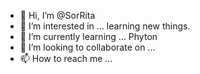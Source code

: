 - 👋 Hi, I’m @SorRita
- 👀 I’m interested in ... learning new things. 
- 🌱 I’m currently learning ... Phyton
- 💞️ I’m looking to collaborate on ...
- 📫 How to reach me ...

<!---
SorRita/SorRita is a ✨ special ✨ repository because its `README.md` (this file) appears on your GitHub profile.
You can click the Preview link to take a look at your changes.
--->
